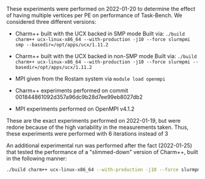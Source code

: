 These experiments were performed on 2022-01-20 to determine the effect of having multiple vertices per PE on performance of Task-Bench. We considered three different versions: 
- Charm++ built with the UCX backed in SMP mode
  Built via: ```./build charm++ ucx-linux-x86_64 --with-production -j10 --force slurmpmi smp --basedir=/opt/apps/ucx/1.11.2```
- Charm++ built with the UCX backed in non-SMP mode
  Built via: ```./build charm++ ucx-linux-x86_64 --with-production -j10 --force slurmpmi --basedir=/opt/apps/ucx/1.11.2```
- MPI given from the Rostam system via ```module load openmpi```

- Charm++ experiments performed on commit 001844861092d357a96dc9b28d7ee99eb8027db2
- MPI experiments performed on OpenMPI v4.1.2


These are the exact experiments performed on 2022-01-19, but were redone because of the high variability in the measurements taken. Thus, these experiments were performed with 6 iterations instead of 3


An additional experimental run was performed after the fact (2022-01-25) that tested the performance of a "slimmed-down" version of Charm++, built in the following manner:
```bash
./build charm++ ucx-linux-x86_64 --with-production -j10 --force slurmpmi --basedir=/opt/apps/ucx/1.11.2 -DCMK_NO_MSG_PRIOS=1 -DCSD_NO_IDLE_TRACING=1 -DCSD_NO_PERIODIC=1 -DCSD_NO_SCHEDLOOP=1
```
